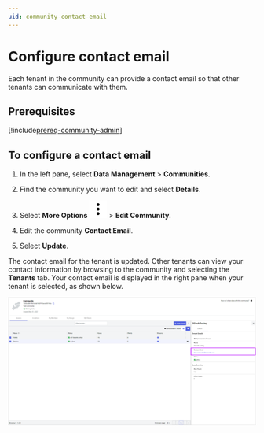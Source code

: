 ```yaml
---
uid: community-contact-email
---
```


# Configure contact email

Each tenant in the community can provide a contact email so that other tenants can communicate with them. 

## Prerequisites

[!include[prereq-community-admin](includes/prereq-community-admin.md)]

## To configure a contact email

1. In the left pane, select **Data Management** > **Communities**.

1. Find the community you want to edit and select **Details**.

1. Select **More Options** ![More Options](../_icons/default/dots-vertical.svg) > **Edit Community**. 

1. Edit the community **Contact Email**.

1. Select **Update**.

The contact email for the tenant is updated. Other tenants can view your contact information by browsing to the community and selecting the **Tenants** tab. Your contact email is displayed in the right pane when your tenant is selected, as shown below.

![contact email](images/contact-email.png)
